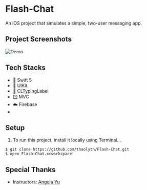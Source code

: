 # Flash-Chat
An iOS project that simulates a simple, two-user messaging app. 


## Project Screenshots
![Demo](https://user-images.githubusercontent.com/20148851/221500473-b51a03b0-8996-48af-86f8-387e31bdbf98.png)

## Tech Stacks
- 🔨 Swift 5
- 🎨 UIKit
- 🍫 CLTypingLabel
- 🪟 MVC
- ☁️ Firebase
- 

## Setup
1. To run this project, install it locally using Terminal...
```
$ git clone https://github.com/thaolytn/Flash-Chat.git
$ open Flash-Chat.xcworkspace
```

## Special Thanks
- Instructors: [Angela Yu](https://github.com/angelabauer)
